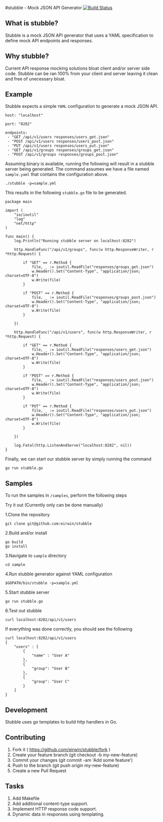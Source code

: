 #stubble - Mock JSON API Generator [![Build Status](https://travis-ci.com/EIrwin/stubble.svg?token=yW4a4PkexismFqxRKpVz)](https://travis-ci.org/eirwin/stubble)

## What is stubble?
Stubble is a mock JSON API generator that uses a YAML specification to define mock API endpoints and responses.

## Why stubble?
Current API response mocking solutions bloat client and/or server side code. Stubble can be ran 100% from your client and server leaving it clean and free of unecessary bloat.

## Example
  
Stubble expects a simple `YAML` configuration to generate a mock JSON API. 
 
 ``` 
host: "localhost"

port: "8282"

endpoints:
  - "GET /api/v1/users responses/users_get.json"
  - "POST /api/v1/users responses/users_post.json"
  - "PUT /api/v1/users responses/users_put.json"
  - "GET /api/v1/groups responses/groups_get.json"
  - "POST /api/v1/groups responses/groups_post.json"
  ```
  
Assuming binary is available, running the following will result in a stubble server being generated. The command assumes we have a file named `sample.yaml` that contains the configuration above.

`./stubble -p=sample.yml`

This results in the following `stubble.go` file to be generated.

```
package main

import (
	"io/ioutil"
	"log"
	"net/http"
)

func main() {
	log.Println("Running stubble server on localhost:8282")

	http.HandleFunc("/api/v1/groups", func(w http.ResponseWriter, r *http.Request) {

		if "GET" == r.Method {
			file, _ := ioutil.ReadFile("responses/groups_get.json")
			w.Header().Set("Content-Type", "application/json; charset=UTF-8")
			w.Write(file)
		}

		if "POST" == r.Method {
			file, _ := ioutil.ReadFile("responses/groups_post.json")
			w.Header().Set("Content-Type", "application/json; charset=UTF-8")
			w.Write(file)
		}

	})

	http.HandleFunc("/api/v1/users", func(w http.ResponseWriter, r *http.Request) {

		if "GET" == r.Method {
			file, _ := ioutil.ReadFile("responses/users_get.json")
			w.Header().Set("Content-Type", "application/json; charset=UTF-8")
			w.Write(file)
		}

		if "POST" == r.Method {
			file, _ := ioutil.ReadFile("responses/users_post.json")
			w.Header().Set("Content-Type", "application/json; charset=UTF-8")
			w.Write(file)
		}

		if "PUT" == r.Method {
			file, _ := ioutil.ReadFile("responses/users_put.json")
			w.Header().Set("Content-Type", "application/json; charset=UTF-8")
			w.Write(file)
		}

	})

	log.Fatal(http.ListenAndServe("localhost:8282", nil))
}
```

Finally, we can start our stubble server by simply running the command

`go run stubble.go`

## Samples
To run the samples in `/samples`, perform the following steps

Try it out (Currently only can be done manually)

1.Clone the repository
```
git clone git@github.com:eirwin/stubble
```
2.Build and/or install
```
go build
go install
```
3.Navigate to `sample` directory
```
cd sample
```
4.Run stubble generator against YAML configuration
```
$GOPATH/bin/stubble -p=sample.yml
```
5.Start stubble server
```
go run stubble.go
```
6.Test out stubble
```
curl localhost:8282/api/v1/users
```

If everything was done correctly, you should see the following

```
curl localhost:8282/api/v1/users
{
    "users" : [
        {
            "name" : "User A"
        },
        {
            "group": "User B"
        },
        {
            "group": "User C"
        }
    ]
}
```


## Development

Stubble uses go templates to build http handlers in Go.

## Contributing

1. Fork it ( https://github.com/eirwin/stubble/fork )
2. Create your feature branch (git checkout -b my-new-feature)
3. Commit your changes (git commit -am 'Add some feature')
4. Push to the branch (git push origin my-new-feature)
5. Create a new Pull Request

## Tasks
1. Add Makefile
2. Add additional content-type support.
3. Implement HTTP response code support.
4. Dynamic data in responses using templating.



